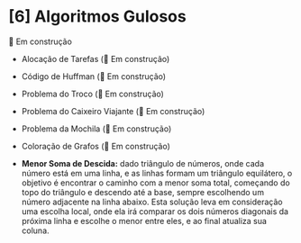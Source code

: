 # [6] Algoritmos Gulosos
🚧 Em construção

* Alocação de Tarefas (🚧 Em construção)
* Código de Huffman (🚧 Em construção)
* Problema do Troco (🚧 Em construção)
* Problema do Caixeiro Viajante (🚧 Em construção)
* Problema da Mochila (🚧 Em construção)
* Coloração de Grafos (🚧 Em construção)

* **Menor Soma de Descida:** dado triângulo de números, onde cada número está em uma linha, e as linhas formam um triângulo equilátero, o objetivo é encontrar o caminho com a menor soma total, começando do topo do triângulo e descendo até a base, sempre escolhendo um número adjacente na linha abaixo. Esta solução leva em consideração uma escolha local, onde ela irá comparar os dois números diagonais da próxima linha e escolhe o menor entre eles, e ao final atualiza sua coluna.